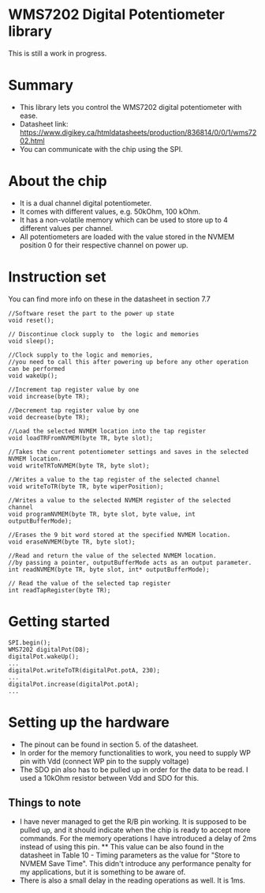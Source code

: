 # WMS7202 Digital Potentiometer library

This is still a work in progress.

# Summary

* This library lets you control the WMS7202 digital potentiometer with ease.
* Datasheet link: https://www.digikey.ca/htmldatasheets/production/836814/0/0/1/wms7202.html
* You can communicate with the chip using the SPI.

# About the chip

* It is a dual channel digital potentiometer.
* It comes with different values, e.g. 50kOhm, 100 kOhm.
* It has a non-volatile memory which can be used to store up to 4 different values per channel.
* All potentiometers are loaded with the value stored in the NVMEM position 0 for their respective 
channel on power up.

# Instruction set
You can find more info on these in the datasheet in section 7.7

```
//Software reset the part to the power up state 
void reset();
```
```
// Discontinue clock supply to  the logic and memories 
void sleep();
```
```
//Clock supply to the logic and memories,
//you need to call this after powering up before any other operation can be performed
void wakeUp();
```
```
//Increment tap register value by one 
void increase(byte TR);
```
```
//Decrement tap register value by one 
void decrease(byte TR);
```
```
//Load the selected NVMEM location into the tap register 
void loadTRFromNVMEM(byte TR, byte slot);
```
```
//Takes the current potentiometer settings and saves in the selected NVMEM location. 
void writeTRToNVMEM(byte TR, byte slot);
```
```
//Writes a value to the tap register of the selected channel 
void writeToTR(byte TR, byte wiperPosition);
```
```
//Writes a value to the selected NVMEM register of the selected channel 
void programNVMEM(byte TR, byte slot, byte value, int outputBufferMode);
```
```
//Erases the 9 bit word stored at the specified NVMEM location.
void eraseNVMEM(byte TR, byte slot);
```
```
//Read and return the value of the selected NVMEM location. 
//by passing a pointer, outputBufferMode acts as an output parameter.
int readNVMEM(byte TR, byte slot, int* outputBufferMode);
```
```
// Read the value of the selected tap register 
int readTapRegister(byte TR);
```

# Getting started

```
SPI.begin();
WMS7202 digitalPot(D8);
digitalPot.wakeUp();
...
digitalPot.writeToTR(digitalPot.potA, 230);
...
digitalPot.increase(digitalPot.potA);
...
```

# Setting up the hardware
* The pinout can be found in section 5. of the datasheet.
* In order for the memory functionalities to work, you need to supply WP pin with Vdd (connect WP pin to the supply voltage)
* The SDO pin also has to be pulled up in order for the data to be read. I used a 10kOhm resistor between Vdd and SDO for this.

## Things to note
* I have never managed to get the R/B pin working. It is supposed to be pulled up, and it should indicate when the chip is ready to accept more commands. For the memory operations I have introduced a delay of 2ms instead of using this pin.
** This value can be also found in the datasheet in Table 10 - Timing parameters as the value for "Store to NVMEM Save Time". This didn't introduce any performance penalty for my applications, but it is something to be aware of.
* There is also a small delay in the reading operations as well. It is 1ms.
